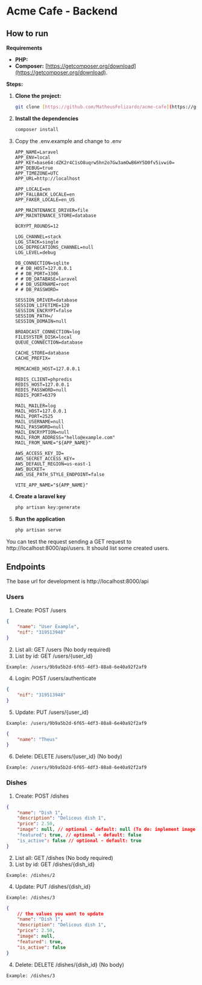 # Acme Cafe - Backend

## How to run


**Requirements**

* **PHP:**
* **Composer:** [https://getcomposer.org/download](https://getcomposer.org/download).

**Steps:**

1. **Clone the project:**

   ```bash
   git clone [https://github.com/MatheusFelizardo/acme-cafe](https://github.com/MatheusFelizardo/acme-cafe)```

2. **Install the dependencies**
    ```bash 
    composer install
    ```
3. Copy the .env.example and change to .env
    ```
    APP_NAME=Laravel
    APP_ENV=local
    APP_KEY=base64:dZK2r4C1sO8uqrw5hn2o7Gw3amOwB6HY5D0fv5ivwi0=
    APP_DEBUG=true
    APP_TIMEZONE=UTC
    APP_URL=http://localhost

    APP_LOCALE=en
    APP_FALLBACK_LOCALE=en
    APP_FAKER_LOCALE=en_US

    APP_MAINTENANCE_DRIVER=file
    APP_MAINTENANCE_STORE=database

    BCRYPT_ROUNDS=12

    LOG_CHANNEL=stack
    LOG_STACK=single
    LOG_DEPRECATIONS_CHANNEL=null
    LOG_LEVEL=debug

    DB_CONNECTION=sqlite
    # # DB_HOST=127.0.0.1
    # # DB_PORT=3306
    # # DB_DATABASE=laravel
    # # DB_USERNAME=root
    # # DB_PASSWORD=

    SESSION_DRIVER=database
    SESSION_LIFETIME=120
    SESSION_ENCRYPT=false
    SESSION_PATH=/
    SESSION_DOMAIN=null

    BROADCAST_CONNECTION=log
    FILESYSTEM_DISK=local
    QUEUE_CONNECTION=database

    CACHE_STORE=database
    CACHE_PREFIX=

    MEMCACHED_HOST=127.0.0.1

    REDIS_CLIENT=phpredis
    REDIS_HOST=127.0.0.1
    REDIS_PASSWORD=null
    REDIS_PORT=6379

    MAIL_MAILER=log
    MAIL_HOST=127.0.0.1
    MAIL_PORT=2525
    MAIL_USERNAME=null
    MAIL_PASSWORD=null
    MAIL_ENCRYPTION=null
    MAIL_FROM_ADDRESS="hello@example.com"
    MAIL_FROM_NAME="${APP_NAME}"

    AWS_ACCESS_KEY_ID=
    AWS_SECRET_ACCESS_KEY=
    AWS_DEFAULT_REGION=us-east-1
    AWS_BUCKET=
    AWS_USE_PATH_STYLE_ENDPOINT=false

    VITE_APP_NAME="${APP_NAME}"
    ```
4. **Create a laravel key** 
    ```bash 
    php artisan key:generate
    ```
5. **Run the application**
    ```bash 
    php artisan serve
    ```

You can test the request sending a GET request to http://localhost:8000/api/users. It should list some created users.


## Endpoints
The base url for development is http://localhost:8000/api
### Users

1. Create: POST /users
```JSON
{ 
	"name": "User Example",
	"nif": "319513948"
}
```
2. List all: GET /users (No body required)
3. List by id: GET /users/{user_id}
```
Example: /users/9b9a5b2d-6f65-4df3-88a8-6e40a92f2af9
```
4. Login: POST /users/authenticate
```JSON
{ 
	"nif": "319513948"
}
```
5. Update: PUT /users/{user_id} 
```
Example: /users/9b9a5b2d-6f65-4df3-88a8-6e40a92f2af9
```
```JSON
{ 
	"name": "Theus"
}
```
6. Delete: DELETE /users/{user_id} (No body)
```
Example: /users/9b9a5b2d-6f65-4df3-88a8-6e40a92f2af9
```

### Dishes

1. Create: POST /dishes
```JSON
{ 
	"name": "Dish 1",
	"description": "Delicous dish 1",
	"price": 2.50,
    "image": null, // optional - default: null (To do: implement image upload)
	"featured": true, // optional - default: false
    "is_active": false // optional - default: true
}
```
2. List all: GET /dishes (No body required)
3. List by id: GET /dishes/{dish_id} 
```
Example: /dishes/2
```
4. Update: PUT /dishes/{dish_id} 
```
Example: /dishes/3
```
```JSON
{ 
    // the values you want to update
	"name": "Dish 1",
	"description": "Delicous dish 1",
	"price": 2.50,
    "image": null, 
	"featured": true, 
    "is_active": false 
}
```
4. Delete: DELETE /dishes/{dish_id} (No body)
```
Example: /dishes/3
```